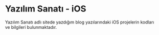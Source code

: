 # Yazılım Sanatı - iOS
Yazılım Sanatı adlı sitede yazdığım blog yazılarındaki iOS projelerin kodları ve bilgileri bulunmaktadır.
